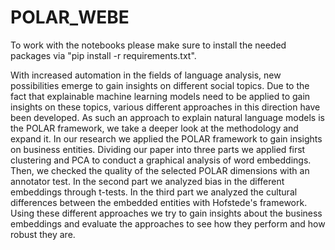 POLAR_WEBE
==============================

To work with the notebooks please make sure to install the needed packages via "pip install -r requirements.txt".


With increased automation in the fields of language analysis, new possibilities emerge to gain insights on different social topics. Due to the fact that explainable machine learning models need to be applied to gain insights on these topics, various different approaches in this direction have been developed. As such an approach to explain natural language models is the POLAR framework, we take a deeper look at the methodology and expand it. In our research we applied the POLAR framework to gain insights on business entities. Dividing our paper into three parts we applied first clustering and PCA to conduct a graphical analysis of word embeddings. Then, we checked the quality of the selected POLAR dimensions with an annotator test. In the second part we analyzed bias in the different embeddings through t-tests. In the third part we analyzed the cultural differences between the embedded entities with Hofstede's framework. Using these different approaches we try to gain insights about the business embeddings and evaluate the approaches to see how they perform and how robust they are.

